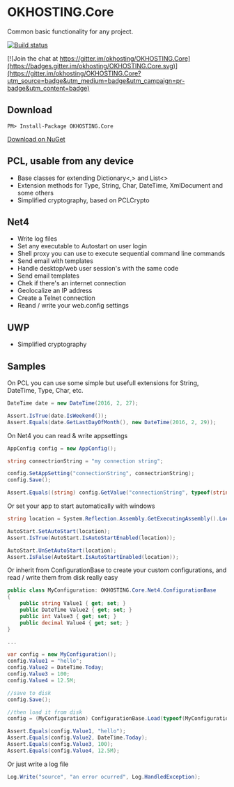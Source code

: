 # OKHOSTING.Core

Common basic functionality for any project.

[![Build status](https://ci.appveyor.com/api/projects/status/b3ti92v0t8vvyobi?svg=true)](https://ci.appveyor.com/project/okhosting/okhosting-core)

[![Join the chat at https://gitter.im/okhosting/OKHOSTING.Core](https://badges.gitter.im/okhosting/OKHOSTING.Core.svg)](https://gitter.im/okhosting/OKHOSTING.Core?utm_source=badge&utm_medium=badge&utm_campaign=pr-badge&utm_content=badge)

## Download 

```
PM> Install-Package OKHOSTING.Core 
```

[Download on NuGet](https://www.nuget.org/packages/OKHOSTING.Core/)

## PCL, usable from any device

* Base classes for extending Dictionary<,> and List<>
* Extension methods for Type, String, Char, DateTime, XmlDocument and some others
* Simplified cryptography, based on PCLCrypto

## Net4

* Write log files
* Set any executable to Autostart on user login
* Shell proxy you can use to execute sequential command line commands
* Send email with templates
* Handle desktop/web user session's with the same code
* Send email templates
* Chek if there's an internet connection
* Geolocalize an IP address
* Create a Telnet connection 
* Reand / write your web.config settings

## UWP

* Simplified cryptography

## Samples

On PCL you can use some simple but usefull extensions for String, DateTime, Type, Char, etc.

```csharp
DateTime date = new DateTime(2016, 2, 27);

Assert.IsTrue(date.IsWeekend());
Assert.Equals(date.GetLastDayOfMonth(), new DateTime(2016, 2, 29));
```

On Net4 you can read & write appsettings


```csharp
AppConfig config = new AppConfig();

string connectrionString = "my connection string";

config.SetAppSetting("connectionString", connectrionString);
config.Save();

Assert.Equals((string) config.GetValue("connectionString", typeof(string)), connectrionString);
```

Or set your app to start automatically with windows

```csharp
string location = System.Reflection.Assembly.GetExecutingAssembly().Location;

AutoStart.SetAutoStart(location);
Assert.IsTrue(AutoStart.IsAutoStartEnabled(location));

AutoStart.UnSetAutoStart(location);
Assert.IsFalse(AutoStart.IsAutoStartEnabled(location));
```

Or inherit from ConfigurationBase to create your custom configurations, and read / write them from disk really easy

```csharp
public class MyConfiguration: OKHOSTING.Core.Net4.ConfigurationBase
{
	public string Value1 { get; set; }
	public DateTime Value2 { get; set; }
	public int Value3 { get; set; }
	public decimal Value4 { get; set; }
}

...

var config = new MyConfiguration();
config.Value1 = "hello";
config.Value2 = DateTime.Today;
config.Value3 = 100;
config.Value4 = 12.5M;

//save to disk
config.Save();

//then load it from disk
config = (MyConfiguration) ConfigurationBase.Load(typeof(MyConfiguration));

Assert.Equals(config.Value1, "hello");
Assert.Equals(config.Value2, DateTime.Today);
Assert.Equals(config.Value3, 100);
Assert.Equals(config.Value4, 12.5M);
```

Or just write a log file

```csharp
Log.Write("source", "an error ocurred", Log.HandledException);
```